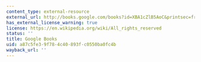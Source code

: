 ```yaml
---
content_type: external-resource
external_url: http://books.google.com/books?id=XBA1cZlB5AoC&printsec=frontcover
has_external_license_warning: true
license: https://en.wikipedia.org/wiki/All_rights_reserved
status: ''
title: Google Books
uid: a87c5fe3-9f78-4c40-893f-c0550ba0fc4b
wayback_url: ''
---
```

